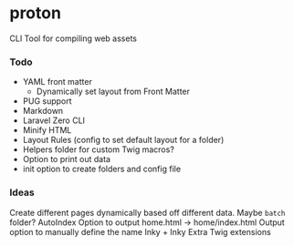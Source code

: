# proton
CLI Tool for compiling web assets


### Todo

* YAML front matter
  * Dynamically set layout from Front Matter
* PUG support
* Markdown
* Laravel Zero CLI
* Minify HTML
* Layout Rules (config to set default layout for a folder)
* Helpers folder for custom Twig macros?
* Option to print out data
* init option to create folders and config file


### Ideas

Create different pages dynamically based off different data. Maybe `batch` folder?
AutoIndex Option to output home.html -> home/index.html
Output option to manually define the name
Inky + Inky Extra Twig extensions
